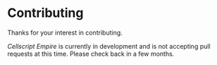# Contributing
Thanks for your interest in contributing. 

_Cellscript Empire_ is currently in development and is not accepting pull requests at this time. Please check back in a few months.